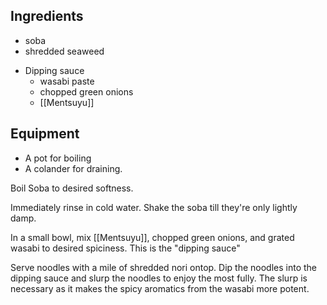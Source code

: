 ## Ingredients
- soba
- shredded seaweed
* Dipping sauce
	- wasabi paste
	- chopped green onions
	- [[Mentsuyu]]


## Equipment
* A pot for boiling
* A colander for draining. 

Boil Soba to desired softness. 

Immediately rinse in cold water. Shake the soba till they're only lightly damp. 

In a small bowl, mix [[Mentsuyu]], chopped green onions, and grated wasabi to desired spiciness. This is the "dipping sauce"

Serve noodles with a mile of shredded nori ontop. Dip the noodles into the dipping sauce and slurp the noodles to enjoy the most fully. 
The slurp is necessary as it makes the spicy aromatics from the wasabi more potent. 
